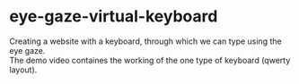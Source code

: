 # eye-gaze-virtual-keyboard
Creating a website with a keyboard, through which we can type using the eye gaze.   
The demo video containes the working of the one type of keyboard (qwerty layout).
